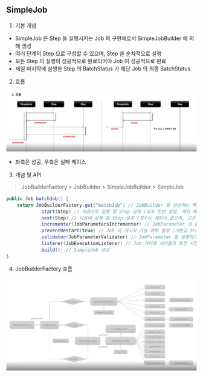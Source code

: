 ## SimpleJob

1. 기본 개념

- SimpleJob 은 Step 을 실행시키는 Job 의 구현체로서 SimpleJobBuilder 에 의해 생성
- 여러 단계의 Step 으로 구성할 수 있으며, Step 을 순차적으로 실행
- 모든 Step 의 실행이 성공적으로 완료되어야 Job 이 성공적으로 완료
- 제일 마지막에 실행한 Step 의 BatchStatus 가 해당 Job 의 최종 BatchStatus

2. 흐름

![img3.png](image/img3.png)

- 좌측은 성공, 우측은 실패 케이스

3. 개념 및 API

> JobBuilderFactory > JobBuilder > SimpleJobBuilder > SimpleJob

````java
public Job batchJob() {
    return JobBuilderFactory.get("batchJob") // JobBuilder 를 생성하는 팩토리, Job 의 이름을 매개변수로 받음
            .start(Step) // 처음으로 실행 할 Step 설정 (최초 한번 설정, 해당 메소드 실행 시, SimpleJobBuilder 반환)
            .next(Step) // 다음에 실행 할 Step 설정 (횟수는 제한이 없으며, 모든 next() 의 Step 이 종료가 되면 Job 이 종료)
            .incrementer(JobParametersIncrementer) // JobParameter 의 값을 자동으로 증가시켜주는 JobParametersIncrementer 설정
            .preventRestart(true) // Job 의 재시작 가능 여부 설정 (기본값 true)
            .validator(JobParameterValidator) // JobParameter 를 실행하기 전에 올바른 구성이 되었는지 검증하는 JobParameterValidator 설정
            .listener(JobExecutionListener) // Job 라이프 사이클의 특정 시점에 콜백을 제공 받도록 JobExecutionListener 설정
            .build(); // SimpleJob 생성
}
````

4. JobBuilderFactory 흐름

![img4.png](image/img4.png)

